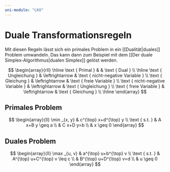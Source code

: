 ```yaml
---
uni-module: "LKO"
---
```


# Duale Transformationsregeln

Mit diesen Regeln lässt sich ein primales Problem in ein [[Dualität|duales]] Problem umwandeln. Das kann dann zum Beispiel mit dem [[Der duale Simplex-Algorithmus|dualen Simplex]] gelöst werden.

$$
\begin{array}{rll}
\hline \text { Primal } & & \text { Dual } \\
\hline \text { Ungleichung } & \leftrightarrow & \text { nicht-negative Variable } \\
\text { Gleichung } & \leftrightarrow & \text { freie Variable } \\
\text { nicht-negative Variable } & \leftrightarrow & \text { Ungleichung } \\
\text { freie Variable } & \leftrightarrow & \text { Gleichung } \\
\hline
\end{array}
$$

## Primales Problem

$$
\begin{array}{ll}
\min _{x, y} & c^{\top} x+d^{\top} y \\
\text { s.t. } & A x+B y \geq a \\
& C x+D y=b \\
& x \geq 0
\end{array}
$$

## Duales Problem

$$
\begin{array}{ll}
\max _{u, v} & a^{\top} u+b^{\top} v \\
\text { s.t. } & A^{\top} u+C^{\top} v \leq c \\
& B^{\top} u+D^{\top} v=d \\
& u \geq 0
\end{array}
$$
